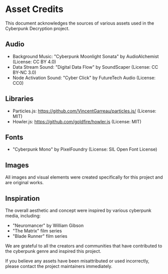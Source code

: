 # Asset Credits

This document acknowledges the sources of various assets used in the Cyberpunk Decryption project.

## Audio

- Background Music: "Cyberpunk Moonlight Sonata" by AudioAlchemist (License: CC BY 4.0)
- Data Stream Sound: "Digital Data Flow" by SoundScaper (License: CC BY-NC 3.0)
- Node Activation Sound: "Cyber Click" by FutureTech Audio (License: CC0)

## Libraries

- Particles.js: https://github.com/VincentGarreau/particles.js/ (License: MIT)
- Howler.js: https://github.com/goldfire/howler.js (License: MIT)

## Fonts

- "Cyberpunk Mono" by PixelFoundry (License: SIL Open Font License)

## Images

All images and visual elements were created specifically for this project and are original works.

## Inspiration

The overall aesthetic and concept were inspired by various cyberpunk media, including:
- "Neuromancer" by William Gibson
- "The Matrix" film series
- "Blade Runner" film series

We are grateful to all the creators and communities that have contributed to the cyberpunk genre and inspired this project.

If you believe any assets have been misattributed or used incorrectly, please contact the project maintainers immediately.
